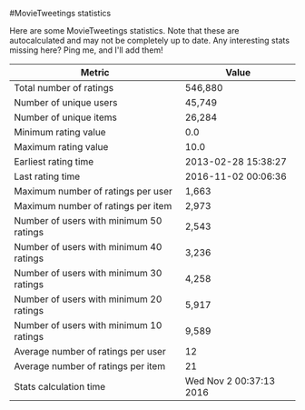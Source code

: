 #MovieTweetings statistics

Here are some MovieTweetings statistics. Note that these are autocalculated and may not be completely up to date. Any interesting stats missing here? Ping me, and I'll add them!

Metric | Value
--- | ---
Total number of ratings                 | 546,880
Number of unique users                  | 45,749
Number of unique items                  | 26,284
Minimum rating value                    | 0.0
Maximum rating value                    | 10.0
Earliest rating time                    | 2013-02-28 15:38:27
Last rating time                        | 2016-11-02 00:06:36
Maximum number of ratings per user      | 1,663
Maximum number of ratings per item      | 2,973
Number of users with minimum 50 ratings | 2,543
Number of users with minimum 40 ratings | 3,236
Number of users with minimum 30 ratings | 4,258
Number of users with minimum 20 ratings | 5,917
Number of users with minimum 10 ratings | 9,589
Average number of ratings per user      | 12
Average number of ratings per item      | 21
Stats calculation time                  | Wed Nov  2 00:37:13 2016

